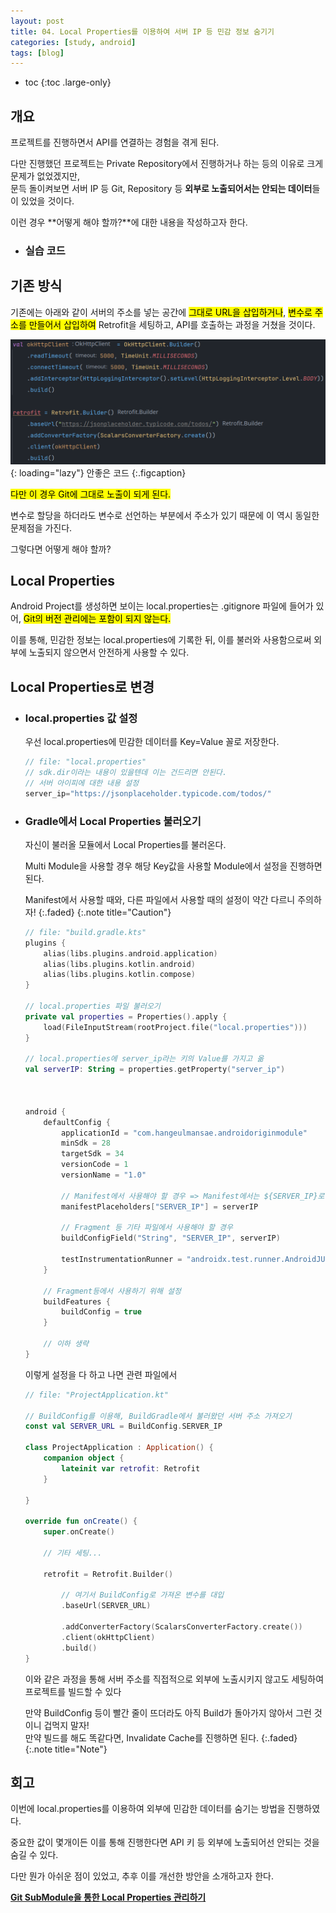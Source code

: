 ```yaml
---
layout: post
title: 04. Local Properties를 이용하여 서버 IP 등 민감 정보 숨기기
categories: [study, android]
tags: [blog]
---
```


- toc
{:toc .large-only}

## 개요

프로젝트를 진행하면서 API를 연결하는 경험을 겪게 된다.

다만 진행했던 프로젝트는 Private Repository에서 진행하거나 하는 등의 이유로 크게 문제가 없었겠지만,      
문득 돌이켜보면 서버 IP 등 Git, Repository 등 **외부로 노출되어서는 안되는 데이터**들이 있었을 것이다.

이런 경우 **어떻게 해야 할까?**에 대한 내용을 작성하고자 한다.

+ ### 실습 코드
   <a href="https://github.com/HangeulMansae/AndroidOriginModule" title="GitHub" class="no-mark-external" target="_blank" style="width: 3rem; height: 4rem; font-size: 1.4rem; line-height: 3rem; border-bottom-width: 2px;
    border-bottom-style: solid; text-decoration: none; padding: 0 0 .5rem 0;"> 
       <span class="icon-github"></span>
   </a>

## 기존 방식
기존에는 아래와 같이 서버의 주소를 넣는 공간에 <mark>그대로 URL을 삽입하거나</mark>, <mark>변수로 주소를 만들어서 삽입하여</mark> Retrofit을 세팅하고, API를 호출하는 과정을 거쳤을 것이다.

![기존 코드](/assets/img/study/android/Local%20Properties를%20이용하여%20서버%20IP%20등%20민감%20정보%20숨기기/기존%20코드.png){: loading="lazy"}
안좋은 코드
{:.figcaption}    

<mark>다만 이 경우 Git에 그대로 노출이 되게 된다.</mark>

변수로 할당을 하더라도 변수로 선언하는 부분에서 주소가 있기 때문에 이 역시 동일한 문제점을 가진다.

그렇다면 어떻게 해야 할까?

## Local Properties
Android Project를 생성하면 보이는 local.properties는 .gitignore 파일에 들어가 있어, <mark>Git의 버전 관리에는 포함이 되지 않는다.</mark>

이를 통해, 민감한 정보는 local.properties에 기록한 뒤, 이를 불러와 사용함으로써 외부에 노출되지 않으면서 안전하게 사용할 수 있다.

## Local Properties로 변경
 + ### local.properties 값 설정
   우선 local.properties에 민감한 데이터를 Key=Value 꼴로 저장한다.
   ~~~kotlin
   // file: "local.properties"
   // sdk.dir이라는 내용이 있을텐데 이는 건드리면 안된다.
   // 서버 아이피에 대한 내용 설정
   server_ip="https://jsonplaceholder.typicode.com/todos/"
   ~~~

 + ### Gradle에서 Local Properties 불러오기
    자신이 불러올 모듈에서 Local Properties를 불러온다.

    Multi Module을 사용할 경우 해당 Key값을 사용할 Module에서 설정을 진행하면 된다.

    Manifest에서 사용할 때와, 다른 파일에서 사용할 때의 설정이 약간 다르니 주의하자!
    {:.faded}
    {:.note title="Caution"} 

    ~~~kotlin
    // file: "build.gradle.kts"
    plugins {
        alias(libs.plugins.android.application)
        alias(libs.plugins.kotlin.android)
        alias(libs.plugins.kotlin.compose)
    }

    // local.properties 파일 불러오기
    private val properties = Properties().apply {
        load(FileInputStream(rootProject.file("local.properties")))
    }

    // local.properties에 server_ip라는 키의 Value를 가지고 옮
    val serverIP: String = properties.getProperty("server_ip")



    android {
        defaultConfig {
            applicationId = "com.hangeulmansae.androidoriginmodule"
            minSdk = 28
            targetSdk = 34
            versionCode = 1
            versionName = "1.0"

            // Manifest에서 사용해야 할 경우 => Manifest에서는 ${SERVER_IP}로 접근할 수 있다.
            manifestPlaceholders["SERVER_IP"] = serverIP

            // Fragment 등 기타 파일에서 사용해야 할 경우
            buildConfigField("String", "SERVER_IP", serverIP)

            testInstrumentationRunner = "androidx.test.runner.AndroidJUnitRunner"
        }

        // Fragment등에서 사용하기 위해 설정
        buildFeatures {
            buildConfig = true
        }

        // 이하 생략
    }
    ~~~

    이렇게 설정을 다 하고 나면 관련 파일에서
    ~~~kotlin
    // file: "ProjectApplication.kt"

    // BuildConfig를 이용해, BuildGradle에서 불러왔던 서버 주소 가져오기
    const val SERVER_URL = BuildConfig.SERVER_IP

    class ProjectApplication : Application() {
        companion object {
            lateinit var retrofit: Retrofit
        }

    }

    override fun onCreate() {
        super.onCreate()

        // 기타 세팅...

        retrofit = Retrofit.Builder()

            // 여기서 BuildConfig로 가져온 변수를 대입
            .baseUrl(SERVER_URL)

            .addConverterFactory(ScalarsConverterFactory.create())
            .client(okHttpClient)
            .build()
    }
    ~~~

    이와 같은 과정을 통해 서버 주소를 직접적으로 외부에 노출시키지 않고도 세팅하여 프로젝트를 빌드할 수 있다

    만약 BuildConfig 등이 빨간 줄이 뜨더라도 아직 Build가 돌아가지 않아서 그런 것이니 겁먹지 말자!     
    만약 빌드를 해도 똑같다면, Invalidate Cache를 진행하면 된다.
    {:.faded}
    {:.note title="Note"} 

## 회고
이번에 local.properties를 이용하여 외부에 민감한 데이터를 숨기는 방법을 진행하였다.

중요한 값이 몇개이든 이를 통해 진행한다면 API 키 등 외부에 노출되어선 안되는 것을 숨길 수 있다.

다만 뭔가 아쉬운 점이 있었고, 추후 이를 개선한 방안을 소개하고자 한다.

[**Git SubModule을 통한 Local Properties 관리하기**](
https://hangeulmansae.github.io/study/etc/2024-12-14-3.-Git-SubModule%EC%9D%84-%EC%9D%B4%EC%9A%A9%ED%95%98%EC%97%AC-Local-Properties-%EA%B4%80%EB%A6%AC%ED%95%98%EA%B8%B0/)
